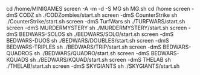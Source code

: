 cd /home/MINIGAMES
screen -A -m -d -S MG sh MG.sh
cd /home
screen -dmS CODZ sh ./CODZombies/start.sh
screen -dmS CounterStrike sh ./CounterStrike/start.sh
screen -dmS TurfWars sh ./TURFWARS/start.sh
screen -dmS MURDERMYSTERY sh ./MURDERMYSTERY/start.sh
screen -dmS BEDWARS-SOLOS sh ./BEDWARS/SOLO/start.sh
screen -dmS BEDWARS-DUOS sh ./BEDWARS/DOUBLES/start.sh
screen -dmS BEDWARS-TRIPLES sh ./BEDWARS/TRIP/start.sh
screen -dmS BEDWARS-QUADROS sh ./BEDWARS/QUADRO/start.sh
screen -dmS BEDWARS-KQUADS sh ./BEDWARS/KQUAD/start.sh
screen -dmS THELAB sh ./THELAB/start.sh
screen -dmS SKYGIANTS sh ./SKYGIANTS/start.sh
